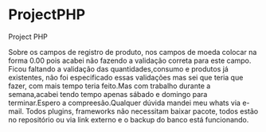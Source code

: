 # ProjectPHP
Project PHP

Sobre os campos de registro de produto, nos campos de moeda colocar na forma 0.00 pois acabei não fazendo a validação correta para este campo.
Ficou faltando a validação das quantidades,consumo e produtos já existentes, não foi especificado essas validações mas sei que teria que fazer, com mais tempo teria feito.Mas com trabalho durante a semana,acabei tendo tempo apenas sábado e domingo para terminar.Espero a compreesão.Qualquer dúvida mandei meu whats via e-mail.
Todos plugins, frameworks não necessitam baixar pacote, todos estão no repositório ou via link externo e o backup do banco está funcionando.
